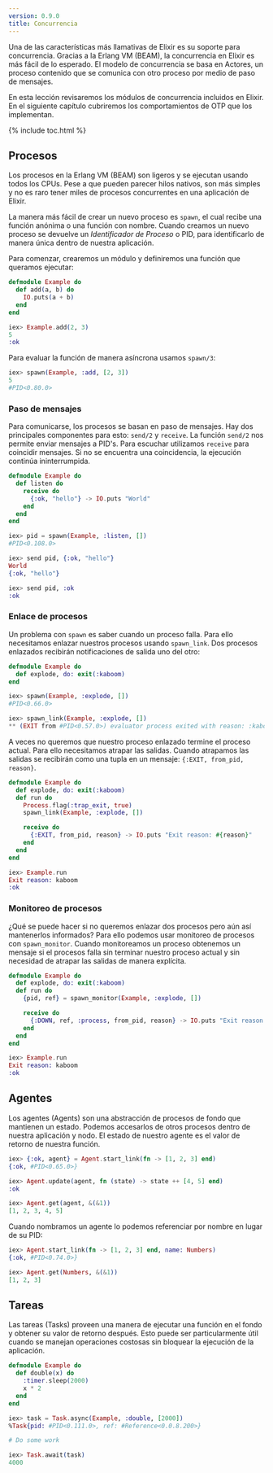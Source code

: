 ```yaml
---
version: 0.9.0
title: Concurrencia
---
```


Una de las características más llamativas de Elixir es su soporte para concurrencia. Gracias a la Erlang VM (BEAM), la concurrencia en Elixir es más fácil de lo esperado. El modelo de concurrencia se basa en Actores, un proceso contenido que se comunica con otro proceso por medio de paso de mensajes.

En esta lección revisaremos los módulos de concurrencia incluidos en Elixir. En el siguiente capítulo cubriremos los comportamientos de OTP que los implementan.

{% include toc.html %}

## Procesos

Los procesos en la Erlang VM (BEAM) son ligeros y se ejecutan usando todos los CPUs. Pese a que pueden parecer hilos nativos, son más simples y no es raro tener miles de procesos concurrentes en una aplicación de Elixir.

La manera más fácil de crear un nuevo proceso es `spawn`, el cual recibe una función anónima o una función con nombre. Cuando creamos un nuevo proceso se devuelve un _Identificador de Proceso_ o PID, para identificarlo de manera única dentro de nuestra aplicación.

Para comenzar, crearemos un módulo y definiremos una función que queramos ejecutar:

```elixir
defmodule Example do
  def add(a, b) do
    IO.puts(a + b)
  end
end

iex> Example.add(2, 3)
5
:ok
```

Para evaluar la función de manera asíncrona usamos `spawn/3`:

```elixir
iex> spawn(Example, :add, [2, 3])
5
#PID<0.80.0>
```

### Paso de mensajes

Para comunicarse, los procesos se basan en paso de mensajes. Hay dos principales componentes para esto: `send/2` y `receive`. La función `send/2` nos permite enviar mensajes a PID's. Para escuchar utilizamos `receive` para coincidir mensajes. Si no se encuentra una coincidencia, la ejecución continúa ininterrumpida.

```elixir
defmodule Example do
  def listen do
    receive do
      {:ok, "hello"} -> IO.puts "World"
    end
  end
end

iex> pid = spawn(Example, :listen, [])
#PID<0.108.0>

iex> send pid, {:ok, "hello"}
World
{:ok, "hello"}

iex> send pid, :ok
:ok
```

### Enlace de procesos

Un problema con `spawn` es saber cuando un proceso falla. Para ello necesitamos enlazar nuestros procesos usando `spawn_link`. Dos procesos enlazados recibirán notificaciones de salida uno del otro:

```elixir
defmodule Example do
  def explode, do: exit(:kaboom)
end

iex> spawn(Example, :explode, [])
#PID<0.66.0>

iex> spawn_link(Example, :explode, [])
** (EXIT from #PID<0.57.0>) evaluator process exited with reason: :kaboom
```

A veces no queremos que nuestro proceso enlazado termine el proceso actual. Para ello necesitamos atrapar las salidas. Cuando atrapamos las salidas se recibirán como una tupla en un mensaje: `{:EXIT, from_pid, reason}`.

```elixir
defmodule Example do
  def explode, do: exit(:kaboom)
  def run do
    Process.flag(:trap_exit, true)
    spawn_link(Example, :explode, [])

    receive do
      {:EXIT, from_pid, reason} -> IO.puts "Exit reason: #{reason}"
    end
  end
end

iex> Example.run
Exit reason: kaboom
:ok
```

### Monitoreo de procesos

¿Qué se puede hacer si no queremos enlazar dos procesos pero aún así mantenerlos informados? Para ello podemos usar monitoreo de procesos con `spawn_monitor`. Cuando monitoreamos un proceso obtenemos un mensaje si el procesos falla sin terminar nuestro proceso actual y sin necesidad de atrapar las salidas de manera explícita.

```elixir
defmodule Example do
  def explode, do: exit(:kaboom)
  def run do
    {pid, ref} = spawn_monitor(Example, :explode, [])

    receive do
      {:DOWN, ref, :process, from_pid, reason} -> IO.puts "Exit reason: #{reason}"
    end
  end
end

iex> Example.run
Exit reason: kaboom
:ok
```

## Agentes

Los agentes (Agents) son una abstracción de procesos de fondo que mantienen un estado. Podemos accesarlos de otros procesos dentro de nuestra aplicación y nodo. El estado de nuestro agente es el valor de retorno de nuestra función.

```elixir
iex> {:ok, agent} = Agent.start_link(fn -> [1, 2, 3] end)
{:ok, #PID<0.65.0>}

iex> Agent.update(agent, fn (state) -> state ++ [4, 5] end)
:ok

iex> Agent.get(agent, &(&1))
[1, 2, 3, 4, 5]
```

Cuando nombramos un agente lo podemos referenciar por nombre en lugar de su PID:

```elixir
iex> Agent.start_link(fn -> [1, 2, 3] end, name: Numbers)
{:ok, #PID<0.74.0>}

iex> Agent.get(Numbers, &(&1))
[1, 2, 3]
```

## Tareas

Las tareas (Tasks) proveen una manera de ejecutar una función en el fondo y obtener su valor de retorno después. Esto puede ser particularmente útil cuando se manejan operaciones costosas sin bloquear la ejecución de la aplicación.

```elixir
defmodule Example do
  def double(x) do
    :timer.sleep(2000)
    x * 2
  end
end

iex> task = Task.async(Example, :double, [2000])
%Task{pid: #PID<0.111.0>, ref: #Reference<0.0.8.200>}

# Do some work

iex> Task.await(task)
4000
```

